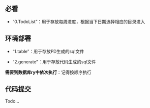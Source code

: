 

## 必看

- “0.TodoList”：用于存放每周进度，根据当下日期选择相应的目录进入



## 环境部署

- “1.table”：用于存放PD生成的sql文件

- “2.generate”：用于存放代码生成的sql文件

  

**需要到数据库ry中依次执行**：记得按顺序执行





## 代码提交

Todo...